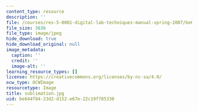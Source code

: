 ```yaml
---
content_type: resource
description: ''
file: /courses/res-5-0001-digital-lab-techniques-manual-spring-2007/be644f8423d2d152e67e22c19f785330_sublimation.jpg
file_size: 3636
file_type: image/jpeg
hide_download: true
hide_download_original: null
image_metadata:
  caption: ''
  credit: ''
  image-alt: ''
learning_resource_types: []
license: https://creativecommons.org/licenses/by-nc-sa/4.0/
ocw_type: OCWImage
resourcetype: Image
title: sublimation.jpg
uid: be644f84-23d2-d152-e67e-22c19f785330
---
```

